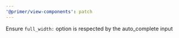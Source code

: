 ```yaml
---
'@primer/view-components': patch
---
```


Ensure `full_width:` option is respected by the auto_complete input
